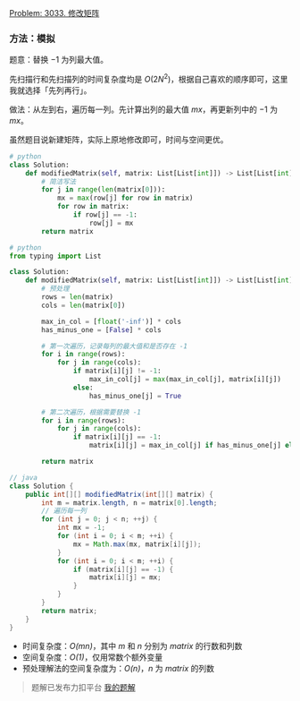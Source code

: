[Problem: 3033. 修改矩阵](https://leetcode.cn/problems/modify-the-matrix/description/)

### 方法：模拟

题意：替换 $-1$ 为列最大值。

先扫描行和先扫描列的时间复杂度均是 $O(2N^2)$，根据自己喜欢的顺序即可，这里我就选择「先列再行」。

做法：从左到右，遍历每一列。先计算出列的最大值 $mx$，再更新列中的 $−1$ 为 $mx$。

虽然题目说新建矩阵，实际上原地修改即可，时间与空间更优。

```Python
# python
class Solution:
    def modifiedMatrix(self, matrix: List[List[int]]) -> List[List[int]]:
        # 简洁写法
        for j in range(len(matrix[0])):
            mx = max(row[j] for row in matrix)
            for row in matrix:
                if row[j] == -1:
                    row[j] = mx
        return matrix
```

```Python
# python
from typing import List

class Solution:
    def modifiedMatrix(self, matrix: List[List[int]]) -> List[List[int]]:
        # 预处理
        rows = len(matrix)
        cols = len(matrix[0])

        max_in_col = [float('-inf')] * cols
        has_minus_one = [False] * cols

        # 第一次遍历，记录每列的最大值和是否存在 -1
        for i in range(rows):
            for j in range(cols):
                if matrix[i][j] != -1:
                    max_in_col[j] = max(max_in_col[j], matrix[i][j])
                else:
                    has_minus_one[j] = True

        # 第二次遍历，根据需要替换 -1
        for i in range(rows):
            for j in range(cols):
                if matrix[i][j] == -1:
                    matrix[i][j] = max_in_col[j] if has_minus_one[j] else matrix[i][j]

        return matrix
```

```java
// java
class Solution {
    public int[][] modifiedMatrix(int[][] matrix) {
        int m = matrix.length, n = matrix[0].length;
        // 遍历每一列
        for (int j = 0; j < n; ++j) {
            int mx = -1;
            for (int i = 0; i < m; ++i) {
                mx = Math.max(mx, matrix[i][j]);
            }
            for (int i = 0; i < m; ++i) {
                if (matrix[i][j] == -1) {
                    matrix[i][j] = mx;
                }
            }
        }
        return matrix;
    }
}
```

- 时间复杂度：_O(mn)_，其中 $m$ 和 $n$ 分别为 $matrix$ 的行数和列数
- 空间复杂度：_O(1)_，仅用常数个额外变量
- 预处理解法的空间复杂度为：_O(n)_，$n$ 为 $matrix$ 的列数

> 题解已发布力扣平台 [我的题解](https://leetcode.cn/problems/modify-the-matrix/solutions/2842165/mo-ni-jian-ji-yu-chu-li-by-priceless-poi-xz2i/)
